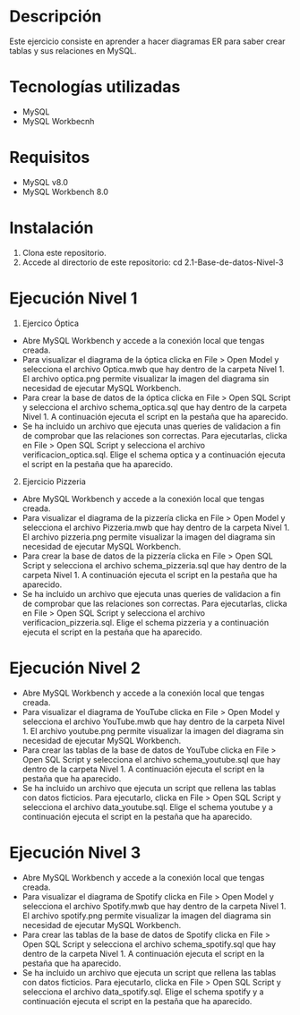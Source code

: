# Descripción
Este ejercicio consiste en aprender a hacer diagramas ER para saber crear tablas y sus relaciones en MySQL.

# Tecnologías utilizadas
- MySQL
- MySQL Workbecnh

# Requisitos
- MySQL v8.0
- MySQL Workbench 8.0

# Instalación
1. Clona este repositorio.
2. Accede al directorio de este repositorio: cd 2.1-Base-de-datos-Nivel-3

# Ejecución Nivel 1
1. Ejercico Óptica
- Abre MySQL Workbench y accede a la conexión local que tengas creada.
- Para visualizar el diagrama de la óptica clicka en File > Open Model  y selecciona el archivo Optica.mwb que hay dentro de la carpeta Nivel 1. El archivo optica.png permite visualizar la imagen del diagrama sin necesidad de ejecutar MySQL Workbench. 
- Para crear la base de datos de la óptica clicka en File > Open SQL Script y selecciona el archivo schema_optica.sql que hay dentro de la carpeta Nivel 1. A continuación ejecuta el script en la pestaña que ha aparecido.
- Se ha incluido un archivo que ejecuta unas queries de validacion a fin de comprobar que las relaciones son correctas. Para ejecutarlas, clicka en File > Open SQL Script y selecciona el archivo verificacion_optica.sql. Elige el schema optica y a continuación ejecuta el script en la pestaña que ha aparecido.

2. Ejercicio Pizzeria
- Abre MySQL Workbench y accede a la conexión local que tengas creada.
- Para visualizar el diagrama de la pizzería clicka en File > Open Model  y selecciona el archivo Pizzeria.mwb que hay dentro de la carpeta Nivel 1. El archivo pizzeria.png permite visualizar la imagen del diagrama sin necesidad de ejecutar MySQL Workbench.
- Para crear la base de datos de la pizzería clicka en File > Open SQL Script y selecciona el archivo schema_pizzeria.sql que hay dentro de la carpeta Nivel 1. A continuación ejecuta el script en la pestaña que ha aparecido. 
- Se ha incluido un archivo que ejecuta unas queries de validacion a fin de comprobar que las relaciones son correctas. Para ejecutarlas, clicka en File > Open SQL Script y selecciona el archivo verificacion_pizzeria.sql. Elige el schema pizzeria y a continuación ejecuta el script en la pestaña que ha aparecido.

# Ejecución Nivel 2
- Abre MySQL Workbench y accede a la conexión local que tengas creada.
- Para visualizar el diagrama de YouTube clicka en File > Open Model  y selecciona el archivo YouTube.mwb que hay dentro de la carpeta Nivel 1. El archivo youtube.png permite visualizar la imagen del diagrama sin necesidad de ejecutar MySQL Workbench. 
- Para crear las tablas de la base de datos de YouTube clicka en File > Open SQL Script y selecciona el archivo schema_youtube.sql que hay dentro de la carpeta Nivel 1. A continuación ejecuta el script en la pestaña que ha aparecido.
- Se ha incluido un archivo que ejecuta un script que rellena las tablas con datos ficticios. Para ejecutarlo, clicka en File > Open SQL Script y selecciona el archivo data_youtube.sql. Elige el schema youtube y a continuación ejecuta el script en la pestaña que ha aparecido.

# Ejecución Nivel 3
- Abre MySQL Workbench y accede a la conexión local que tengas creada.
- Para visualizar el diagrama de Spotify clicka en File > Open Model  y selecciona el archivo Spotify.mwb que hay dentro de la carpeta Nivel 1. El archivo spotify.png permite visualizar la imagen del diagrama sin necesidad de ejecutar MySQL Workbench. 
- Para crear las tablas de la base de datos de Spotify clicka en File > Open SQL Script y selecciona el archivo schema_spotify.sql que hay dentro de la carpeta Nivel 1. A continuación ejecuta el script en la pestaña que ha aparecido.
- Se ha incluido un archivo que ejecuta un script que rellena las tablas con datos ficticios. Para ejecutarlo, clicka en File > Open SQL Script y selecciona el archivo data_spotify.sql. Elige el schema spotify y a continuación ejecuta el script en la pestaña que ha aparecido.
